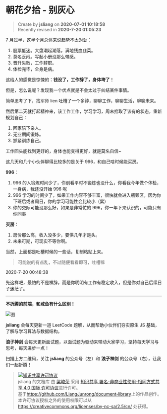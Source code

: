 朝花夕拾 - 别灰心
===

> Create by **jsliang** on **2020-07-01 10:18:58**  
> Recently revised in **2020-7-20 01:05:23**  

7 月过半，这半个月总体来说趋势不太对劲：

1. 股票低迷。大盘潮起潮落，满地残血韭菜。
2. 莫名乏闷。写起小册没那么带感。
3. 晋升失败，工作辞职。
4. 体检完毕，全身是病。

这给人的感觉是惊悚的：**钱没了，工作辞了，身体垮了**！

但是，怎么说呢？发现我一个优点就是不会太过于纠结某件事情。

简单思考了下，找军师 lien 吐槽了一个多钟，聊聊工作，聊聊生活，聊聊未来。

然后第二天就打起精神来，该工作工作，学习学习，周末拾取了该有的状态，重新规划自己：

1. 回家陪下亲人。
2. 无业期间锻炼。
3. 抓紧训练自己。

​工作回头能找到更好的，身体也能变得更好，就是莫名自信~​

​这几天和几个小伙伴聊得比较多的是关于 996，和自己啥时候能买房。

**996**：

1. 996 的人锻炼时间少了，你别看平时不锻炼也没什么，你看我今年做个体检，一身病，我还没开始 996 呢
2. 996 学习的时间少了，如果工作内容不够丰富，很快就会进入瓶颈区，因为你下班后或者周日，你的学习可能性会比较小（累）
3. 你的交际可能没那么好，如果是非常忙的 996，你一年下来认识的，可能只有你同事

**买房**：

1. 房价那么高，收入没多少，要供几年才是头。
2. 未来可期，可现实不等你啊。

当然，上面都是吐槽时候的一些话，复制粘贴上来。

> 可能说的有点乱，不过随便看看即可，吐槽嘛

2020-7-20 00:48:38

先这样吧，最怕的不是裸辞，而是你明明有工作有稳定收入，但是你对自己后续日子迷茫了。

---

**不折腾的前端，和咸鱼有什么区别！**

![图](https://github.com/LiangJunrong/document-library/blob/master/public-repertory/img/z-index-small.png?raw=true)

**jsliang** 会每天更新一道 LeetCode 题解，从而帮助小伙伴们夯实原生 JS 基础，了解与学习算法与数据结构。

**浪子神剑** 会每天更新面试题，以面试题为驱动来带动大家学习，坚持每天学习与思考，每天进步一点！

扫描上方二维码，关注 **jsliang** 的公众号（左）和 **浪子神剑** 的公众号（右），让我们一起折腾！

> <a rel="license" href="http://creativecommons.org/licenses/by-nc-sa/4.0/"><img alt="知识共享许可协议" style="border-width:0" src="https://i.creativecommons.org/l/by-nc-sa/4.0/88x31.png" /></a><br /><span xmlns:dct="http://purl.org/dc/terms/" property="dct:title">jsliang 的文档库</span> 由 <a xmlns:cc="http://creativecommons.org/ns#" href="https://github.com/LiangJunrong/document-library" property="cc:attributionName" rel="cc:attributionURL">梁峻荣</a> 采用 <a rel="license" href="http://creativecommons.org/licenses/by-nc-sa/4.0/">知识共享 署名-非商业性使用-相同方式共享 4.0 国际 许可协议</a>进行许可。<br />基于<a xmlns:dct="http://purl.org/dc/terms/" href="https://github.com/LiangJunrong/document-library" rel="dct:source">https://github.com/LiangJunrong/document-library</a>上的作品创作。<br />本许可协议授权之外的使用权限可以从 <a xmlns:cc="http://creativecommons.org/ns#" href="https://creativecommons.org/licenses/by-nc-sa/2.5/cn/" rel="cc:morePermissions">https://creativecommons.org/licenses/by-nc-sa/2.5/cn/</a> 处获得。